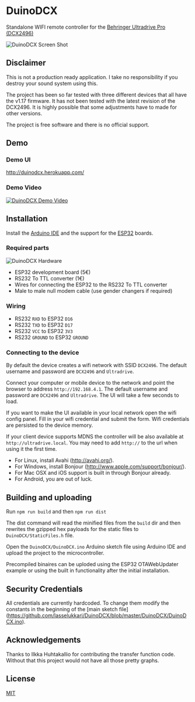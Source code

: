 
DuinoDCX
========
Standalone WIFI remote controller for the [Behringer Ultradrive Pro (DCX2496)](http://www.musictri.be/p/P0B6H)

![DuinoDCX Screen Shot](https://i.imgur.com/dEzK3mx.png)

## Disclaimer
This is not a production ready application. I take no responsibility if you destroy your sound system using this.

The project has been so far tested with three different devices that all have the v1.17 firmware. It has not been tested with the latest revision of the DCX2496. It is highly possible that some adjustments have to made for other versions.

The project is free software and there is no official support. 

## Demo
### Demo UI
http://duinodcx.herokuapp.com/

### Demo Video
[![DuinoDCX Demo Video](https://img.youtube.com/vi/Z5CDjev1ydA/0.jpg)](https://www.youtube.com/watch?v=Z5CDjev1ydA)

## Installation
Install the [Arduino IDE](https://www.arduino.cc/en/Main/Software) and the support for the [ESP32](https://github.com/espressif/arduino-esp32#installation-instructions) boards.

### Required parts
![DuinoDCX Hardware](https://i.imgur.com/zYhEit9.jpg)

* ESP32 development board (5€)
* RS232 To TTL converter (1€)
* Wires for connecting the ESP32 to the RS232 To TTL converter
* Male to male null modem cable (use gender changers if required)

### Wiring
* RS232 `RXD` to ESP32 `D16`
* RS232 `TXD` to ESP32 `D17`
* RS232 `VCC` to ESP32 `3V3`
* RS232 `GROUND` to ESP32 `GROUND`

### Connecting to the device
By default the device creates a wifi network with SSID `DCX2496`. The default username and password are `DCX2496` and `Ultradrive`.

Connect your computer or mobile device to the network and point the browser to address `http://192.168.4.1`. The default username and password are `DCX2496` and `Ultradrive`. The UI will take a few seconds to load.

If you want to make the UI available in your local network open the wifi config panel. Fill in your wifi credential and submit the form. Wifi credentials are persisted to the device memory.

If your client device supports MDNS the controller will be also available at `http://ultradrive.local`. You may need to add `http://` to the url when using it the first time.
  - For Linux, install Avahi (http://avahi.org/).
  - For Windows, install Bonjour (http://www.apple.com/support/bonjour/).
  - For Mac OSX and iOS support is built in through Bonjour already.
  - For Android, you are out of luck.

## Building and uploading
Run `npm run build` and then `npm run dist`

The dist command will read the minified files from the `build` dir and then rewrites the gzipped hex payloads for the static files to `DuinoDCX/StaticFiles.h` file.

Open the `DuinoDCX/DuinoDCX.ino` Arduino sketch file using Arduino IDE and upload the project to the microcontroller.

Precompiled binaires can be uploded using the ESP32 OTAWebUpdater example or using the built in functionality after the initial installation.

## Security Credentials
All credentials are currently hardcoded. To change them modify the constants in the beginning of the [main sketch file] (https://github.com/lasselukkari/DuinoDCX/blob/master/DuinoDCX/DuinoDCX.ino). 

## Acknowledgements
Thanks to Ilkka Huhtakallio for contributing the transfer function code. Without that this project would not have all those pretty graphs.

## License
[MIT](LICENSE)
